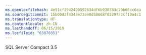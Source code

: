 ```yaml
---
ms.openlocfilehash: 4e91cf3942400592634df6b930383c20b66cc6ea
ms.sourcegitcommit: 1bb00d2f4343e73ae8d58668f02297a3cf10a4c1
ms.translationtype: HT
ms.contentlocale: zh-CN
ms.lasthandoff: 06/15/2019
ms.locfileid: "63870351"
---
```

SQL Server Compact 3.5